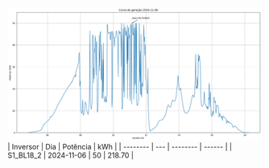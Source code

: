 ![My Image](06_11_2024-S1_BL18_2.png)
| Inversor | Dia | Potência | kWh    |
| -------- | --- | -------- | ------ |
| S1_BL18_2       | 2024-11-06  | 50       | 218.70 |